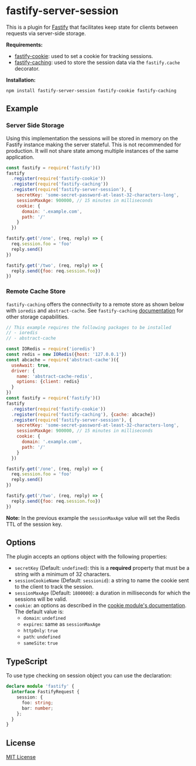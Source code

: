 # fastify-server-session

This is a plugin for [Fastify](https://fastify.io/) that facilitates keep state
for clients between requests via server-side storage.

**Requirements:**

+ [fastify-cookie](https://www.npmjs.com/package/fastify-cookie): used to set
a cookie for tracking sessions.
+ [fastify-caching](https://www.npmjs.com/package/fastify-caching): used to
store the session data via the `fastify.cache` decorator.


**Installation:**

```
npm install fastify-server-session fastify-cookie fastify-caching
```

## Example

### Server Side Storage

Using this implementation the sessions will be stored in memory on the Fastify instance
making the server stateful. This is not recommended for production. It will not share
state among multiple instances of the same application.

```js
const fastify = require('fastify')()
fastify
  .register(require('fastify-cookie'))
  .register(require('fastify-caching'))
  .register(require('fastify-server-session'), {
    secretKey: 'some-secret-password-at-least-32-characters-long',
    sessionMaxAge: 900000, // 15 minutes in milliseconds
    cookie: {
      domain: '.example.com',
      path: '/'
    }
  })

fastify.get('/one', (req, reply) => {
  req.session.foo = 'foo'
  reply.send()
})

fastify.get('/two', (req, reply) => {
  reply.send({foo: req.session.foo})
})
```

### Remote Cache Store

`fastify-caching` offers the connectivity to a remote store as shown below with `ioredis` and `abstract-cache`.
See `fastify-caching` [documentation](https://github.com/fastify/fastify-caching) for other
storage capabilities.

```js
// This example requires the following packages to be installed
// - ioredis
// - abstract-cache

const IORedis = require('ioredis')
const redis = new IORedis({host: '127.0.0.1'})
const abcache = require('abstract-cache')({
  useAwait: true,
  driver: {
    name: 'abstract-cache-redis',
    options: {client: redis}
  }
})
const fastify = require('fastify')()
fastify
  .register(require('fastify-cookie'))
  .register(require('fastify-caching'), {cache: abcache})
  .register(require('fastify-server-session'), {
    secretKey: 'some-secret-password-at-least-32-characters-long',
    sessionMaxAge: 900000, // 15 minutes in milliseconds
    cookie: {
      domain: '.example.com',
      path: '/'
    }
  })

fastify.get('/one', (req, reply) => {
  req.session.foo = 'foo'
  reply.send()
})

fastify.get('/two', (req, reply) => {
  reply.send({foo: req.session.foo})
})
```

**Note:** In the previous example the `sessionMaxAge` value will set the Redis TTL of the session key.

## Options

The plugin accepts an options object with the following properties:

+ `secretKey` (Default: `undefined`): this is a **required** property that must
be a string with a minimum of 32 characters.
+ `sessionCookieName` (Default: `sessionid`): a string to name the cookie sent
to the client to track the session.
+ `sessionMaxAge` (Default: `1800000`): a duration in milliseconds for which
the sessions will be valid.
+ `cookie`: an options as described in the [cookie module's documentation][cookiedoc].
The default value is:
    * `domain`: `undefined`
    * `expires`: same as `sessionMaxAge`
    * `httpOnly`: `true`
    * `path`: `undefined`
    * `sameSite`: `true`

[cookiedoc]: https://www.npmjs.com/package/cookie#options-1

## TypeScript

To use type checking on session object you can use the declaration:

```typescript
declare module 'fastify' {
  interface FastifyRequest {
    session: {
      foo: string;
      bar: number;
    };
  }
}
```

## License

[MIT License](http://jsumners.mit-license.org/)
